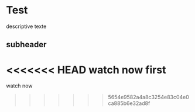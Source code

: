# Test

descriptive texte

## subheader

<<<<<<< HEAD
watch now first
=======
watch now
>>>>>>> 5654e9582a4a8c3254e83c04e0ca885b6e32ad8f

